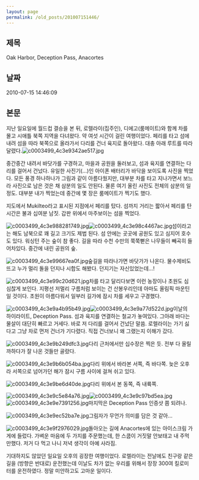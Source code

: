 ```yaml
---
layout: page
permalink: /old_posts/201007151446/
---
```


## 제목
Oak Harbor, Deception Pass, Anacortes

## 날짜
2010-07-15 14:46:09

## 본문

지난 일요일에 월드컵 결승을 본 뒤, 로렐라이(집주인), 디에고(룸메이트)와 함께 차를 몰고 시애틀 북쪽 지역을 다녀왔다. 약 여섯 시간이 걸린 여행이었다. 페리를 타고 섬에 내려 섬을 따라 북쪽으로 올라가서 다리를 건너 육지로 돌아왔다. 대충 아래 루트를 따라 달렸다.![c0003499_4c3e9342ae517.jpg](201007151446/c0003499_4c3e9342ae517.jpg)

중간중간 내려서 바닷가를 구경하고, 마을과 공원을 둘러보고, 섬과 육지를 연결하는 다리를 걸어서 건넜다. 유일한 사진기(...)인 아이폰 배터리가 바닥을 보이도록 사진을 찍었다. 모든 풍경 하나하나가 그림과 같이 아름다웠지만, 대부분 차를 타고 지나가면서 보느라 사진으로 남은 것은 채 삼분의 일도 안된다. 물론 여기 올린 사진도 전체의 삼분의 일정도. 대부분 내가 찍었는데 중간에 몇 장은 룸메이트가 찍기도 했다.

지도에서 Mukilteo라고 표시된 지점에서 페리를 탔다. 섬까지 거리는 짧아서 페리를 탄 시간은 불과 십여분 남짓. 갑판 위에서 마주보이는 섬을 찍었다.

![c0003499_4c3e988281749.jpg](201007151446/c0003499_4c3e988281749.jpg)![c0003499_4c3e98c4467ac.jpg](201007151446/c0003499_4c3e98c4467ac.jpg)섬이라고는 해도 남북으로 꽤 길고 크기도 제법 된다. 섬 안에는 곳곳에 공원도 있고 심지어 호수도 있다. 워싱턴 주는 숲이 참 좋다. 길을 따라 수천 수만의 쭉쭉뻗은 나무들이 빼곡히 들어차있다. 중간에 내린 공원의 숲.


![c0003499_4c3e99667ea0f.jpg](201007151446/c0003499_4c3e99667ea0f.jpg)숲길을 따라나가면 바닷가가 나온다. 물수제비도 뜨고 누가 멀리 돌을 던지나 시합도 해봤다. 던지기는 자신있었는데...!


![c0003499_4c3e99c20d621.jpg](201007151446/c0003499_4c3e99c20d621.jpg)차를 타고 달리다보면 이런 농장이나 초원도 심심찮게 보인다. 지평선 저멀리 구름처럼 보이는 건 산봉우리인데 아마도 올림픽 마운틴일 것이다. 초원이 아름다워서 일부러 길가에 잠시 차를 세우고 구경했다.


![c0003499_4c3e9a4b95b49.jpg](201007151446/c0003499_4c3e9a4b95b49.jpg)![c0003499_4c3e9a77d522d.jpg](201007151446/c0003499_4c3e9a77d522d.jpg)이날의 하이라이트, Deception Pass. 섬과 육지를 연결하는 철교가 놓여있다. 그아래 바다는 물살이 대단히 빠르고 거세다. 바로 저 다리를 걸어서 건넜단 말씀. 로렐라이는 가기 싫다고 그냥 차로 먼저 건너가 기다렸다. 직접 건너보니 왜 그랬는지 이해가 갔다.


![c0003499_4c3e9b249dfc3.jpg](201007151446/c0003499_4c3e9b249dfc3.jpg)다리 근처에서만 십수장은 찍은 듯. 전부 다 올릴까하다가 잘 나온 것들만 골랐다.


![c0003499_4c3e9b6b054ba.jpg](201007151446/c0003499_4c3e9b6b054ba.jpg)다리 위에서 바라본 서쪽, 즉 바다쪽. 늦은 오후라 서쪽으로 넘어가던 해가 잠시 구름 사이에 걸쳐 쉬고 있다.


![c0003499_4c3e9be6d40de.jpg](201007151446/c0003499_4c3e9be6d40de.jpg)다리 위에서 본 동쪽, 즉 내륙쪽.


![c0003499_4c3e9c5e84a76.jpg](201007151446/c0003499_4c3e9c5e84a76.jpg)![c0003499_4c3e9c97bd5ea.jpg](201007151446/c0003499_4c3e9c97bd5ea.jpg)![c0003499_4c3e9e7391256.jpg](201007151446/c0003499_4c3e9e7391256.jpg)마지막은 Deception Pass 인증샷 쯤 되려나.


![c0003499_4c3e9ec52ba7e.jpg](201007151446/c0003499_4c3e9ec52ba7e.jpg)그림자가 무언가 의미를 담은 것 같아...


![c0003499_4c3e9f2976029.jpg](201007151446/c0003499_4c3e9f2976029.jpg)돌아오는 길에 Anacortes에 있는 아이스크림 가게에 들렀다. 가벼운 마음에 두 가지를 주문했는데, 한 스쿱이 거짓말 안보태고 내 주먹만했다. 저거 다 먹고 나니 저녁 생각이 아예 사라짐.

기대하지도 않았던 일요일 오후의 굉장한 여행이었다. 로렐라이는 전날에도 친구랑 같은 길을 (방향은 반대로) 운전했는데 이날도 차가 없는 우리를 위해서 장장 300여 킬로미터를 운전하였다. 정말 미안하고도 고마운 일이다.